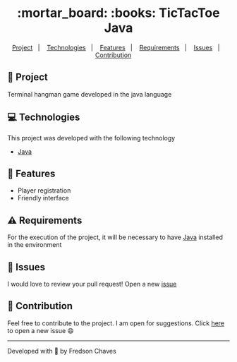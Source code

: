 <h1 align="center">
    :mortar_board: :books: TicTacToe Java
</h1>
<p align="center">
  <a href="#bookmark-project">Project</a>&nbsp;&nbsp;&nbsp;|&nbsp;&nbsp;&nbsp;
  <a href="#computer-technologies">Technologies</a>&nbsp;&nbsp;&nbsp;|&nbsp;&nbsp;&nbsp;
  <a href="#rocket-features">Features</a>&nbsp;&nbsp;&nbsp;|&nbsp;&nbsp;&nbsp;
  <a href="#warning-requirements">Requirements</a>&nbsp;&nbsp;&nbsp;|&nbsp;&nbsp;&nbsp;
  <a href="#bug-issues">Issues</a>&nbsp;&nbsp;&nbsp;|&nbsp;&nbsp;&nbsp;
  <a href="#handshake-contribution">Contribution</a>&nbsp;&nbsp;&nbsp;&nbsp;&nbsp;&nbsp;
</p>

## :bookmark: Project

Terminal hangman game developed in the java language

## :computer: Technologies

This project was developed with the following technology

- [Java](https://www.java.com/)

## :rocket: Features

- Player registration
- Friendly interface

## :warning: Requirements

For the execution of the project, it will be necessary to have [Java](https://www.java.com/pt_BR/download) installed in the environment

## :bug: Issues

I would love to review your pull request! Open a new [issue](https://github.com/fredsonchaves07/hangman-game-java/issues)


## :handshake: Contribution

Feel free to contribute to the project. I am open for suggestions.
Click [here](https://github.com/fredsonchaves07/hangman-game-java/issues) to open a new issue 	:smile:

 ---
 Developed with :blue_heart: by  Fredson Chaves

